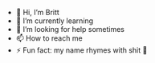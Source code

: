- 👋 Hi, I’m Britt
- 🌱 I’m currently learning
- 💞️ I’m looking for help sometimes
- 📫 How to reach me 
- ⚡ Fun fact: my name rhymes with shit 💩

<!---
Brittpaardenshit/Brittpaardenshit is a ✨ special ✨ repository because its `README.md` (this file) appears on your GitHub profile.
You can click the Preview link to take a look at your changes.
--->
